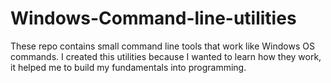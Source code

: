 # Windows-Command-line-utilities
These repo contains small command line tools that work like Windows OS commands.
I created this utilities because I wanted to learn how they work, it helped me to build my fundamentals into programming.